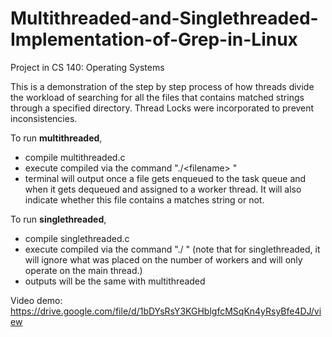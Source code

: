 # Multithreaded-and-Singlethreaded-Implementation-of-Grep-in-Linux

Project in CS 140: Operating Systems

This is a demonstration of the step by step process of how threads divide the workload of searching for all the files that contains matched strings through a specified directory. Thread Locks were incorporated to prevent inconsistencies.

To run **multithreaded**, 
- compile multithreaded.c
- execute compiled via the command "./\<filename> <number of workers> <directory> <string to match>"
- terminal will output once a file gets enqueued to the task queue and when it gets dequeued and assigned to a worker thread. It will also indicate whether this file contains a matches string or not.

To run **singlethreaded**,
- compile singlethreaded.c
- execute compiled via the command "./<filename> <number of workers> <directory> <string to match>" (note that for singlethreaded, it will ignore what was placed on the number of workers and will only operate on the main thread.)
- outputs will be the same with multithreaded

Video demo: https://drive.google.com/file/d/1bDYsRsY3KGHblgfcMSqKn4yRsyBfe4DJ/view
